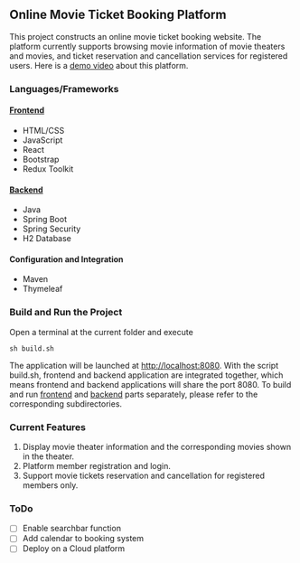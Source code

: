 ## Online Movie Ticket Booking Platform
This project constructs an online movie ticket booking website. 
The platform currently supports browsing movie information of movie theaters and movies, 
and ticket reservation and cancellation services for registered users. Here is a [demo video](https://youtu.be/7e6kLWGN-fA) about this platform.
### Languages/Frameworks

#### [Frontend](frontend)
- HTML/CSS
- JavaScript
- React
- Bootstrap
- Redux Toolkit

#### [Backend](backend)
- Java
- Spring Boot
- Spring Security
- H2 Database

#### Configuration and Integration
- Maven
- Thymeleaf

### Build and Run the Project
Open a terminal at the current folder and execute 

`sh build.sh`

The application will be launched at [http://localhost:8080](http://localhost:8080). With the script build.sh, frontend and backend application are integrated together, which means frontend and backend applications will share the port 8080. To build and run [frontend](frontend) and [backend](backend) parts separately, please refer to the corresponding subdirectories.


### Current Features
1. Display movie theater information and the corresponding movies shown in the theater.
2. Platform member registration and login.
3. Support movie tickets reservation and cancellation for registered members only. 



### ToDo
- [ ] Enable searchbar function
- [ ] Add calendar to booking system
- [ ] Deploy on a Cloud platform
